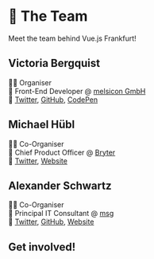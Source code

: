

# :dancers: The Team

Meet the team behind Vue.js Frankfurt!

## Victoria Bergquist

:sassy_woman: Organiser</br>
:office: Front-End Developer @ [melsicon GmbH](https://melsicon.de)</br>
:love_letter: [Twitter](https://twitter.com/vicbergquist), [GitHub](https://github.com/vicbergquist), [CodePen](https://codepen.io/vicbergquist)

## Michael Hübl 

:sassy_man: Co-Organiser</br>
:briefcase: Chief Product Officer @ [Bryter](https://bryter.io/)</br>
:love_letter: [Twitter](https://twitter.com/m_ic), [Website](https://www.michaelhuebl.de)

## Alexander Schwartz

:sassy_man: Co-Organiser</br>
:office: Principal IT Consultant @ [msg](https://www.msg.group)</br>
:love_letter: [Twitter](https://twitter.com/ahus1de), [GitHub](https://github.com/ahus1), [Website](https://www.ahus1.de)

## Get involved!
